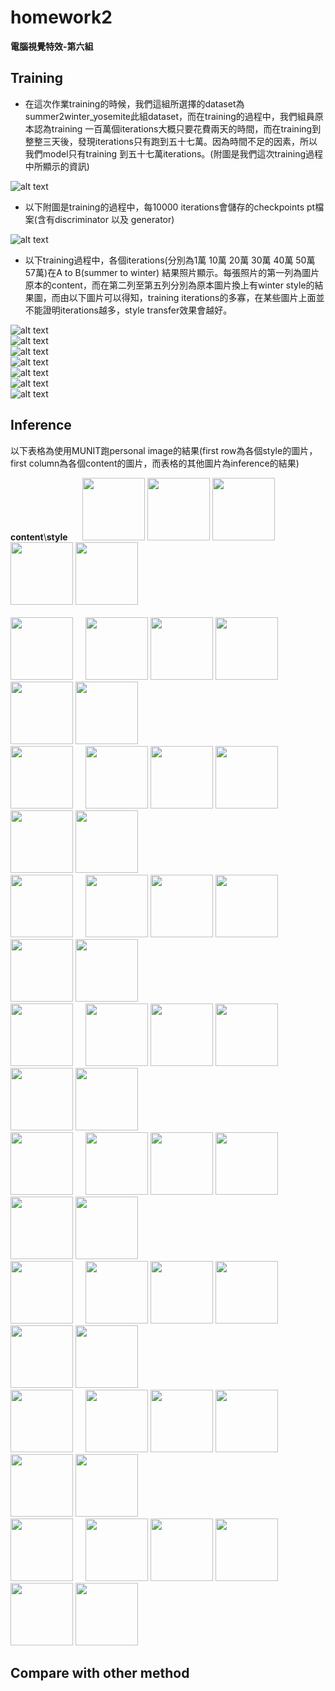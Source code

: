 # homework2

**電腦視覺特效-第六組**  
  
## Training  
  
* 在這次作業training的時候，我們這組所選擇的dataset為summer2winter_yosemite此組dataset，而在training的過程中，我們組員原本認為training 一百萬個iterations大概只要花費兩天的時間，而在training到整整三天後，發現iterations只有跑到五十七萬。因為時間不足的因素，所以我們model只有training 到五十七萬iterations。(附圖是我們這次training過程中所顯示的資訊)  
  
![alt text](pictures/training/training1.png)  
  
* 以下附圖是training的過程中，每10000 iterations會儲存的checkpoints pt檔案(含有discriminator 以及 generator)
  
![alt text](pictures/training/training2.png)
  
* 以下training過程中，各個iterations(分別為1萬 10萬 20萬 30萬 40萬 50萬 57萬)在A to B(summer to winter) 結果照片顯示。每張照片的第一列為圖片原本的content，而在第二列至第五列分別為原本圖片換上有winter style的結果圖，而由以下圖片可以得知，training iterations的多寡，在某些圖片上面並不能證明iterations越多，style transfer效果會越好。
  
![alt text](pictures/training/training3.png)  
![alt text](pictures/training/training4.png)  
![alt text](pictures/training/training5.png)  
![alt text](pictures/training/training6.png)  
![alt text](pictures/training/training7.png)  
![alt text](pictures/training/training8.png)  
![alt text](pictures/training/training9.png)

## Inference
以下表格為使用MUNIT跑personal image的結果(first row為各個style的圖片，first column為各個content的圖片，而表格的其他圖片為inference的結果)
  
**content**\\**style**&nbsp;&nbsp;&nbsp;&nbsp;&nbsp;
<img src="https://github.com/TingWeiHuang22/homework2/blob/master/pictures/input_style/1.jpg" width="100" height="100"/>
<img src="https://github.com/TingWeiHuang22/homework2/blob/master/pictures/input_style/3.jpg" width="100" height="100"/>
<img src="https://github.com/TingWeiHuang22/homework2/blob/master/pictures/input_style/4.jpg" width="100" height="100"/>
<img src="https://github.com/TingWeiHuang22/homework2/blob/master/pictures/input_style/6.jpg" width="100" height="100"/>
<img src="https://github.com/TingWeiHuang22/homework2/blob/master/pictures/input_style/9.jpg" width="100" height="100"/>
<br/>
<br/>
<img src="https://github.com/TingWeiHuang22/homework2/blob/master/pictures/input_content/summer1.jpg" width="100" height="100"/>
&nbsp;&nbsp;&nbsp;
<img src="https://github.com/TingWeiHuang22/homework2/blob/master/pictures/inference/1/1.jpg" width="100" height="100"/>
<img src="https://github.com/TingWeiHuang22/homework2/blob/master/pictures/inference/1/3.jpg" width="100" height="100"/>
<img src="https://github.com/TingWeiHuang22/homework2/blob/master/pictures/inference/1/4.jpg" width="100" height="100"/>
<img src="https://github.com/TingWeiHuang22/homework2/blob/master/pictures/inference/1/6.jpg" width="100" height="100"/>
<img src="https://github.com/TingWeiHuang22/homework2/blob/master/pictures/inference/1/9.jpg" width="100" height="100"/>
<br/>
<img src="https://github.com/TingWeiHuang22/homework2/blob/master/pictures/input_content/summer2.jpg" width="100" height="100"/>
&nbsp;&nbsp;&nbsp;
<img src="https://github.com/TingWeiHuang22/homework2/blob/master/pictures/inference/2/1.jpg" width="100" height="100"/>
<img src="https://github.com/TingWeiHuang22/homework2/blob/master/pictures/inference/2/3.jpg" width="100" height="100"/>
<img src="https://github.com/TingWeiHuang22/homework2/blob/master/pictures/inference/2/4.jpg" width="100" height="100"/>
<img src="https://github.com/TingWeiHuang22/homework2/blob/master/pictures/inference/2/6.jpg" width="100" height="100"/>
<img src="https://github.com/TingWeiHuang22/homework2/blob/master/pictures/inference/2/9.jpg" width="100" height="100"/>
<br/>
<img src="https://github.com/TingWeiHuang22/homework2/blob/master/pictures/input_content/summer3.jpg" width="100" height="100"/>
&nbsp;&nbsp;&nbsp;
<img src="https://github.com/TingWeiHuang22/homework2/blob/master/pictures/inference/3/1.jpg" width="100" height="100"/>
<img src="https://github.com/TingWeiHuang22/homework2/blob/master/pictures/inference/3/3.jpg" width="100" height="100"/>
<img src="https://github.com/TingWeiHuang22/homework2/blob/master/pictures/inference/3/4.jpg" width="100" height="100"/>
<img src="https://github.com/TingWeiHuang22/homework2/blob/master/pictures/inference/3/6.jpg" width="100" height="100"/>
<img src="https://github.com/TingWeiHuang22/homework2/blob/master/pictures/inference/3/9.jpg" width="100" height="100"/>
<br/>
<img src="https://github.com/TingWeiHuang22/homework2/blob/master/pictures/input_content/summer4.jpg" width="100" height="100"/>
&nbsp;&nbsp;&nbsp;
<img src="https://github.com/TingWeiHuang22/homework2/blob/master/pictures/inference/4/1.jpg" width="100" height="100"/>
<img src="https://github.com/TingWeiHuang22/homework2/blob/master/pictures/inference/4/3.jpg" width="100" height="100"/>
<img src="https://github.com/TingWeiHuang22/homework2/blob/master/pictures/inference/4/4.jpg" width="100" height="100"/>
<img src="https://github.com/TingWeiHuang22/homework2/blob/master/pictures/inference/4/6.jpg" width="100" height="100"/>
<img src="https://github.com/TingWeiHuang22/homework2/blob/master/pictures/inference/4/9.jpg" width="100" height="100"/>
<br/>
<img src="https://github.com/TingWeiHuang22/homework2/blob/master/pictures/input_content/summer5.jpg" width="100" height="100"/>
&nbsp;&nbsp;&nbsp;
<img src="https://github.com/TingWeiHuang22/homework2/blob/master/pictures/inference/5/1.jpg" width="100" height="100"/>
<img src="https://github.com/TingWeiHuang22/homework2/blob/master/pictures/inference/5/3.jpg" width="100" height="100"/>
<img src="https://github.com/TingWeiHuang22/homework2/blob/master/pictures/inference/5/4.jpg" width="100" height="100"/>
<img src="https://github.com/TingWeiHuang22/homework2/blob/master/pictures/inference/5/6.jpg" width="100" height="100"/>
<img src="https://github.com/TingWeiHuang22/homework2/blob/master/pictures/inference/5/9.jpg" width="100" height="100"/>
<br/>
<img src="https://github.com/TingWeiHuang22/homework2/blob/master/pictures/input_content/summer6.jpg" width="100" height="100"/>
&nbsp;&nbsp;&nbsp;
<img src="https://github.com/TingWeiHuang22/homework2/blob/master/pictures/inference/6/1.jpg" width="100" height="100"/>
<img src="https://github.com/TingWeiHuang22/homework2/blob/master/pictures/inference/6/3.jpg" width="100" height="100"/>
<img src="https://github.com/TingWeiHuang22/homework2/blob/master/pictures/inference/6/4.jpg" width="100" height="100"/>
<img src="https://github.com/TingWeiHuang22/homework2/blob/master/pictures/inference/6/6.jpg" width="100" height="100"/>
<img src="https://github.com/TingWeiHuang22/homework2/blob/master/pictures/inference/6/9.jpg" width="100" height="100"/>
<br/>
<img src="https://github.com/TingWeiHuang22/homework2/blob/master/pictures/input_content/summer7.jpg" width="100" height="100"/>
&nbsp;&nbsp;&nbsp;
<img src="https://github.com/TingWeiHuang22/homework2/blob/master/pictures/inference/7/1.jpg" width="100" height="100"/>
<img src="https://github.com/TingWeiHuang22/homework2/blob/master/pictures/inference/7/3.jpg" width="100" height="100"/>
<img src="https://github.com/TingWeiHuang22/homework2/blob/master/pictures/inference/7/4.jpg" width="100" height="100"/>
<img src="https://github.com/TingWeiHuang22/homework2/blob/master/pictures/inference/7/6.jpg" width="100" height="100"/>
<img src="https://github.com/TingWeiHuang22/homework2/blob/master/pictures/inference/7/9.jpg" width="100" height="100"/>
<br/>
<img src="https://github.com/TingWeiHuang22/homework2/blob/master/pictures/input_content/summer8.jpg" width="100" height="100"/>
&nbsp;&nbsp;&nbsp;
<img src="https://github.com/TingWeiHuang22/homework2/blob/master/pictures/inference/8/1.jpg" width="100" height="100"/>
<img src="https://github.com/TingWeiHuang22/homework2/blob/master/pictures/inference/8/3.jpg" width="100" height="100"/>
<img src="https://github.com/TingWeiHuang22/homework2/blob/master/pictures/inference/8/4.jpg" width="100" height="100"/>
<img src="https://github.com/TingWeiHuang22/homework2/blob/master/pictures/inference/8/6.jpg" width="100" height="100"/>
<img src="https://github.com/TingWeiHuang22/homework2/blob/master/pictures/inference/8/9.jpg" width="100" height="100"/>
<br/>
  
    
## Compare with other method  



  
  
  


